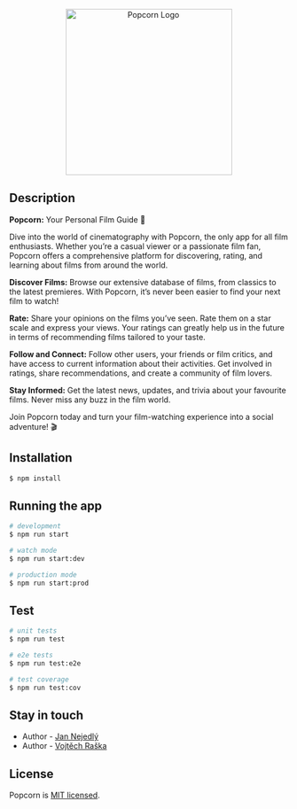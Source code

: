 <p align="center">
  <img src="https://i.ibb.co/zxSKGmY/review-removebg-preview.png" width="300" alt="Popcorn Logo" /></a>
</p>

## Description
__Popcorn:__ Your Personal Film Guide 🍿

Dive into the world of cinematography with Popcorn, the only app for all film enthusiasts. Whether you’re a casual viewer or a passionate film fan, Popcorn offers a comprehensive platform for discovering, rating, and learning about films from around the world.

__Discover Films:__ Browse our extensive database of films, from classics to the latest premieres. With Popcorn, it’s never been easier to find your next film to watch!

__Rate:__ Share your opinions on the films you’ve seen. Rate them on a star scale and express your views. Your ratings can greatly help us in the future in terms of recommending films tailored to your taste.

__Follow and Connect:__ Follow other users, your friends or film critics, and have access to current information about their activities. Get involved in ratings, share recommendations, and create a community of film lovers.

__Stay Informed:__ Get the latest news, updates, and trivia about your favourite films. Never miss any buzz in the film world.

Join Popcorn today and turn your film-watching experience into a social adventure! 🎬

## Installation

```bash
$ npm install
```

## Running the app

```bash
# development
$ npm run start

# watch mode
$ npm run start:dev

# production mode
$ npm run start:prod
```

## Test

```bash
# unit tests
$ npm run test

# e2e tests
$ npm run test:e2e

# test coverage
$ npm run test:cov
```

## Stay in touch

- Author - [Jan Nejedlý](https://github.com/jan-nejedly)
- Author - [Vojtěch Raška](https://github.com/raskavoj)

## License

Popcorn is [MIT licensed](LICENSE).
